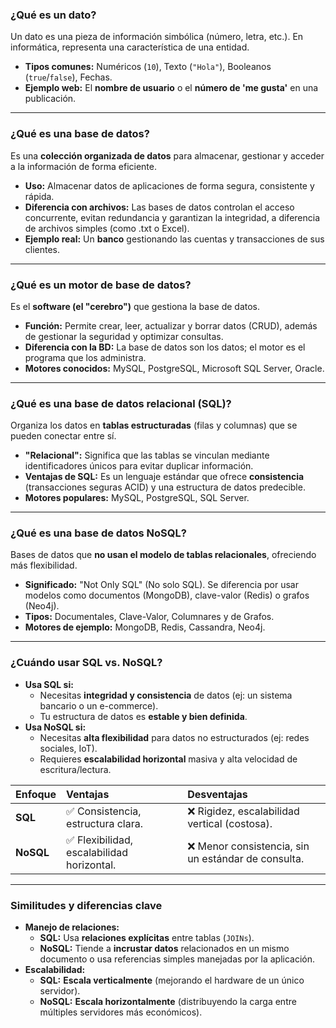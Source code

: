 ### **¿Qué es un dato?**
Un dato es una pieza de información simbólica (número, letra, etc.). En informática, representa una característica de una entidad.
* **Tipos comunes:** Numéricos (`10`), Texto (`"Hola"`), Booleanos (`true`/`false`), Fechas.
* **Ejemplo web:** El **nombre de usuario** o el **número de 'me gusta'** en una publicación.

---

### **¿Qué es una base de datos?**
Es una **colección organizada de datos** para almacenar, gestionar y acceder a la información de forma eficiente.
* **Uso:** Almacenar datos de aplicaciones de forma segura, consistente y rápida.
* **Diferencia con archivos:** Las bases de datos controlan el acceso concurrente, evitan redundancia y garantizan la integridad, a diferencia de archivos simples (como .txt o Excel).
* **Ejemplo real:** Un **banco** gestionando las cuentas y transacciones de sus clientes.

---

### **¿Qué es un motor de base de datos?**
Es el **software (el "cerebro")** que gestiona la base de datos.
* **Función:** Permite crear, leer, actualizar y borrar datos (CRUD), además de gestionar la seguridad y optimizar consultas.
* **Diferencia con la BD:** La base de datos son los datos; el motor es el programa que los administra.
* **Motores conocidos:** MySQL, PostgreSQL, Microsoft SQL Server, Oracle.

---

### **¿Qué es una base de datos relacional (SQL)?**
Organiza los datos en **tablas estructuradas** (filas y columnas) que se pueden conectar entre sí.
* **"Relacional":** Significa que las tablas se vinculan mediante identificadores únicos para evitar duplicar información.
* **Ventajas de SQL:** Es un lenguaje estándar que ofrece **consistencia** (transacciones seguras ACID) y una estructura de datos predecible.
* **Motores populares:** MySQL, PostgreSQL, SQL Server.

---

### **¿Qué es una base de datos NoSQL?**
Bases de datos que **no usan el modelo de tablas relacionales**, ofreciendo más flexibilidad.
* **Significado:** "Not Only SQL" (No solo SQL). Se diferencia por usar modelos como documentos (MongoDB), clave-valor (Redis) o grafos (Neo4j).
* **Tipos:** Documentales, Clave-Valor, Columnares y de Grafos.
* **Motores de ejemplo:** MongoDB, Redis, Cassandra, Neo4j.

---

### **¿Cuándo usar SQL vs. NoSQL?**

* **Usa SQL si:**
    * Necesitas **integridad y consistencia** de datos (ej: un sistema bancario o un e-commerce).
    * Tu estructura de datos es **estable y bien definida**.
* **Usa NoSQL si:**
    * Necesitas **alta flexibilidad** para datos no estructurados (ej: redes sociales, IoT).
    * Requieres **escalabilidad horizontal** masiva y alta velocidad de escritura/lectura.

| Enfoque | Ventajas | Desventajas |
| :--- | :--- | :--- |
| **SQL** | ✅ Consistencia, estructura clara. | ❌ Rigidez, escalabilidad vertical (costosa). |
| **NoSQL** | ✅ Flexibilidad, escalabilidad horizontal. | ❌ Menor consistencia, sin un estándar de consulta. |

---

### **Similitudes y diferencias clave**

* **Manejo de relaciones:**
    * **SQL:** Usa **relaciones explícitas** entre tablas (`JOINs`).
    * **NoSQL:** Tiende a **incrustar datos** relacionados en un mismo documento o usa referencias simples manejadas por la aplicación.
* **Escalabilidad:**
    * **SQL:** **Escala verticalmente** (mejorando el hardware de un único servidor).
    * **NoSQL:** **Escala horizontalmente** (distribuyendo la carga entre múltiples servidores más económicos).

